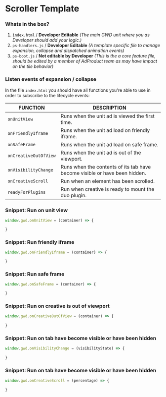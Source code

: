 # Scroller Template

### Whats in the box?
1. `index.html` / **Developer Editable**
*(The main GWD unit where you as Developer should add your logic.)*
2. `ps-handlers.js` / **Developer Editable**
*(A template specific file to manage expansion, collapse and dispatched animation events)*
3. `ps-boot.js` / **Not editable by Developer**
*(This is the a core feature file, should be edited by a member of AdProduct team as may have impact on the tile behavior)*

### Listen events of expansion / collapse

In the file `index.html` you should have all functions you're able to use in order to subscribe to the lifecycle events:

| FUNCTION                     | DESCRIPTION                                         |
| ---------------------------- | --------------------------------------------------- |
| `onUnitView`                 | Runs when the unit ad is viewed the first time.     |
| `onFriendlyIframe`           | Runs when the unit ad load on friendly iframe.     |
| `onSafeFrame`                | Runs when the unit ad load on safe frame.     |
| `onCreativeOutOfView`        | Runs when the unit ad is out of the viewport.     |
| `onVisibilityChange`         | Runs when the contents of its tab have become visible or have been hidden.     |
| `onCreativeScroll`           | Run when an element has been scrolled.     |
| `readyForPlugins`            | Run when creative is ready to mount the duo plugin.     |


### Snippet: Run on unit view

```javascript
window.gwd.onUnitView = (container) => {

}
```
### Snippet: Run friendly iframe

```javascript
window.gwd.onFriendlyIframe = (container) => {

}
```
### Snippet: Run safe frame

```javascript
window.gwd.onSafeFrame = (container) => {

}
```
### Snippet: Run on creative is out of viewport

```javascript
window.gwd.onCreativeOutOfView = (container) => {
    
}
```
### Snippet: Run on tab have become visible or have been hidden

```javascript
window.gwd.onVisibilityChange = (visibilityState) => {
    
}
```
### Snippet: Run on tab have become visible or have been hidden

```javascript
window.gwd.onCreativeScroll = (percentage) => {
    
}
```